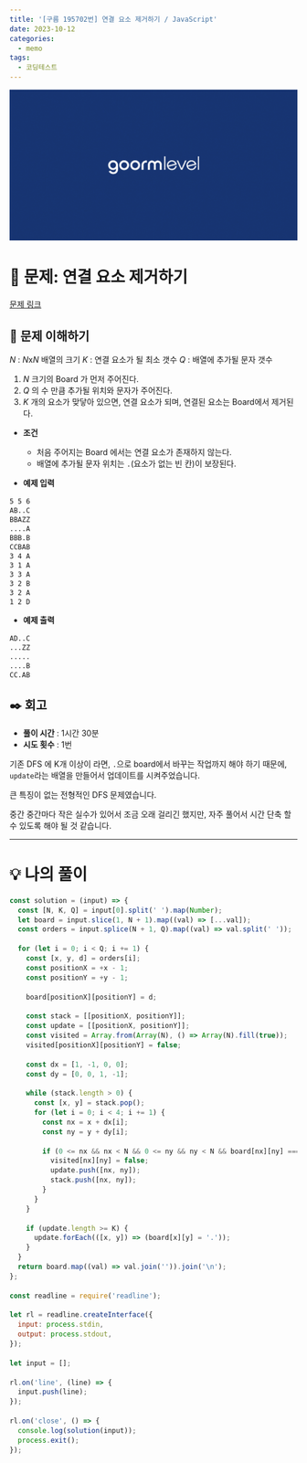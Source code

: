 ```yaml
---
title: '[구름 195702번] 연결 요소 제거하기 / JavaScript'
date: 2023-10-12
categories:
  - memo
tags:
  - 코딩테스트
---
```


![](images/Pasted%20image%2020231012050100.png)

# 📝 문제: 연결 요소 제거하기

[문제 링크](https://level.goorm.io/exam/195702/%EC%97%B0%EA%B2%B0-%EC%9A%94%EC%86%8C-%EC%A0%9C%EA%B1%B0%ED%95%98%EA%B8%B0/quiz/1)

## 🎯 문제 이해하기

$N$ : $N$x$N$ 배열의 크기 $K$ : 연결 요소가 될 최소 갯수 $Q$ : 배열에 추가될 문자 갯수

1. $N$ 크기의 Board 가 먼저 주어진다.
2. $Q$ 의 수 만큼 추가될 위치와 문자가 주어진다.
3. $K$ 개의 요소가 맞닿아 있으면, 연결 요소가 되며, 연결된 요소는 Board에서 제거된다.

- **조건**

  - 처음 주어지는 Board 에서는 연결 요소가 존재하지 않는다.
  - 배열에 추가될 문자 위치는 `.`(요소가 없는 빈 칸)이 보장된다.

- **예제 입력**

```
5 5 6
AB..C
BBAZZ
....A
BBB.B
CCBAB
3 4 A
3 1 A
3 3 A
3 2 B
3 2 A
1 2 D
```

- **예제 출력**

```
AD..C
...ZZ
.....
....B
CC.AB
```

## ✒️ 회고

- **풀이 시간** : 1시간 30분
- **시도 횟수** : 1번

기존 DFS 에 K개 이상이 라면, `.`으로 board에서 바꾸는 작업까지 해야 하기 때문에, `update`라는 배열을 만들어서 업데이트를 시켜주었습니다.

큰 특징이 없는 전형적인 DFS 문제였습니다.

중간 중간마다 작은 실수가 있어서 조금 오래 걸리긴 했지만, 자주 풀어서 시간 단축 할 수 있도록 해야 될 것 같습니다.

---

# 💡 나의 풀이

```js
const solution = (input) => {
  const [N, K, Q] = input[0].split(' ').map(Number);
  let board = input.slice(1, N + 1).map((val) => [...val]);
  const orders = input.splice(N + 1, Q).map((val) => val.split(' '));

  for (let i = 0; i < Q; i += 1) {
    const [x, y, d] = orders[i];
    const positionX = +x - 1;
    const positionY = +y - 1;

    board[positionX][positionY] = d;

    const stack = [[positionX, positionY]];
    const update = [[positionX, positionY]];
    const visited = Array.from(Array(N), () => Array(N).fill(true));
    visited[positionX][positionY] = false;

    const dx = [1, -1, 0, 0];
    const dy = [0, 0, 1, -1];

    while (stack.length > 0) {
      const [x, y] = stack.pop();
      for (let i = 0; i < 4; i += 1) {
        const nx = x + dx[i];
        const ny = y + dy[i];

        if (0 <= nx && nx < N && 0 <= ny && ny < N && board[nx][ny] === d && visited[nx][ny]) {
          visited[nx][ny] = false;
          update.push([nx, ny]);
          stack.push([nx, ny]);
        }
      }
    }

    if (update.length >= K) {
      update.forEach(([x, y]) => (board[x][y] = '.'));
    }
  }
  return board.map((val) => val.join('')).join('\n');
};

const readline = require('readline');

let rl = readline.createInterface({
  input: process.stdin,
  output: process.stdout,
});

let input = [];

rl.on('line', (line) => {
  input.push(line);
});

rl.on('close', () => {
  console.log(solution(input));
  process.exit();
});
```

